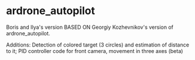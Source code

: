 # ardrone_autopilot

Boris and Ilya's version
BASED ON
Georgiy Kozhevnikov's version of ardrone_autopilot.

Additions:
    Detection of colored target (3 circles) and estimation of distance to it;
    PID controller code for front camera, movement in three axes (beta)

